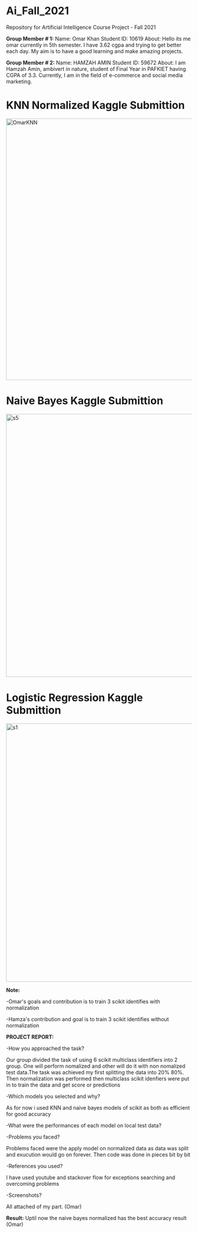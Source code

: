 # Ai_Fall_2021
Repository for Artificial Intelligence Course Project - Fall 2021

**Group Member # 1:**
Name: Omar Khan
Student ID: 10619
About: Hello its me omar currently in 5th semester. I have 3.62 cgpa and trying to get better each day. My aim is to have a good learning and make amazing projects.

**Group Member # 2:**
Name: HAMZAH AMIN
Student ID: 59672
About: I am Hamzah Amin, ambivert in nature, student of Final Year in PAFKIET having CGPA of 3.3. Currently, I am in the field of e-commerce and social media marketing.  

# KNN Normalized Kaggle Submittion

<img width="709" alt="OmarKNN" src="https://user-images.githubusercontent.com/91969204/147761720-55cf6933-220c-4a5f-aa20-d671a5fd68d6.PNG">

# Naive Bayes Kaggle Submittion

<img width="713" alt="s5" src="https://user-images.githubusercontent.com/91969204/147763104-c5325275-83a0-4719-a1e7-a9bf7a1e0c4c.PNG">

# Logistic Regression Kaggle Submittion

<img width="700" alt="s1" src="https://user-images.githubusercontent.com/91969204/147822719-081e901c-700f-42cc-a80e-4fcb526392b8.PNG">



**Note:** 

-Omar's goals and contribution is to train 3 scikit identifies with normalization

-Hamza's contribution and goal is to train 3 scikit identifies without normalization
      
     
********************************PROJECT REPORT:********************************

-How you approached the task?

Our group divided the task of using 6 scikit multiclass identifiers into 2 group. One will perform nomalized and other will do it with non nomalized test data.The task was achieved my first splitting the data into 20% 80%. Then normalization was performed then multiclass scikit idenfiers were put in to train the data and get score or predictions

-Which models you selected and why?

As for now i used KNN and naive bayes models of scikit as both as efficient for good accuracy

-What were the performances of each model on local test data?


-Problems you faced?


Problems faced were the apply model on normalized data as data was split and exucution would go on forever. Then code was done in pieces bit by bit

-References you used?

I have used youtube and stackover flow for exceptions searching and overcoming problems

-Screenshots?


All attached of my part. (Omar)

****Result:****
Uptil now the naive bayes normalized has the best accuracy result (Omar)
